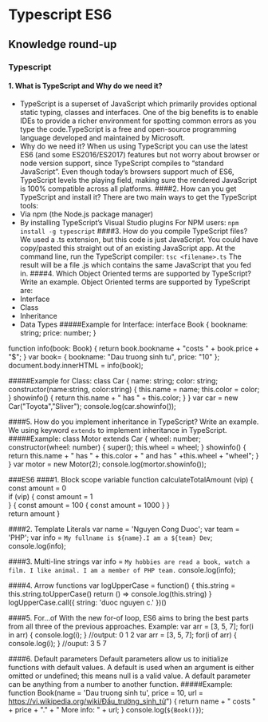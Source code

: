 # Typescript  ES6
## Knowledge round-up
### Typescript
#### 1. What is TypeScript and Why do we need it?
- TypeScript is a superset of JavaScript which primarily provides optional static typing, classes and interfaces. One of the big benefits is to enable IDEs to provide a richer environment for spotting common errors as you type the code.TypeScript is a free and open-source programming language developed and maintained by Microsoft.
- Why do we need it? When us using TypeScript you can use the latest ES6 (and some ES2016/ES2017) features but not worry about browser or node version support, since TypeScript compiles to “standard JavaScript”. Even though today’s browsers support much of ES6, TypeScript levels the playing field, making sure the rendered JavaScript is 100% compatible across all platforms.
####2. How can you get TypeScript and install it?
There are two main ways to get the TypeScript tools:
- Via npm (the Node.js package manager)
- By installing TypeScript’s Visual Studio plugins
For NPM users:
`npm install -g typescript`
####3. How do you compile TypeScript files?
We used a .ts extension, but this code is just JavaScript. You could have copy/pasted this straight out of an existing JavaScript app.
At the command line, run the TypeScript compiler:
`tsc <filename>.ts`
The result will be a file <filename>.js which contains the same JavaScript that you fed in.
####4. Which Object Oriented terms are supported by TypeScript? Write an example.
Object Oriented terms are supported by TypeScript are:
- Interface
- Class
- Inheritance
- Data Types
#####Example for Interface:
interface Book
{
  bookname: string;
  price: number;
}

function info(book: Book) {
  return book.bookname + "costs " + book.price + "$";
}
var book= { bookname: "Dau truong sinh tu", price: "10" };
document.body.innerHTML = info(book);

#####Example for Class:
class Car {
  name: string;
  color: string;
  constructor(name:string, color:string) {
    this.name = name;
    this.color = color;
  }
  showinfo() {
    return this.name + " has " + this.color;
  }
}
var car = new Car("Toyota","Sliver");
console.log(car.showinfo());
  
####5. How do you implement inheritance in TypeScript? Write an example.
We using keyword `extends` to implement inheritance in TypeScript.
#####Example:
class Motor extends Car {
  wheel: number;
  constructor(wheel: number) {
  super();
  this.wheel = wheel;
  }
  showinfo() {
    return this.name + " has " + this.color + " and has " +this.wheel + "wheel";
  }
}
var motor = new Motor(2);
console.log(mortor.showinfo());

###ES6
####1. Block scope variable
function calculateTotalAmount (vip) {
  const amount = 0  
  if (vip) {
    const amount = 1	 
  } 
  {
    const amount = 100 
    {
      const amount = 1000
    }
  }  
  return amount
}

####2. Template Literals
var name = 'Nguyen Cong Duoc';
var team  = 'PHP';
var info = `My fullname is ${name}.I am a ${team} Dev`;
console.log(info);

####3. Multi-line strings
var info = `My hobbies are read a book, watch a film.
	 	I like animal.
	 	I am a member of PHP team.`
console.log(info);

####4. Arrow functions
var logUpperCase = function() {
  this.string = this.string.toUpperCase()
  return () => console.log(this.string)
}
logUpperCase.call({ string: 'duoc nguyen c.' })()

####5. For...of
With the new for-of loop, ES6 aims to bring the best parts from all three of the previous approaches.
Example:
var arr = [3, 5, 7];
for(i in arr) {
	console.log(i);	
}
//output: 0 1 2
var arr = [3, 5, 7];
for(i of arr) {
	console.log(i);	
}
//ouput: 3 5 7

####6. Default parameters
Default parameters allow us to initialize functions with default values. A default is used when an argument is either omitted or undefined; this means null is a valid value. A default parameter can be anything from a number to another function.
#####Example:
function Book(name = 'Dau truong sinh tu', price = 10, url = https://vi.wikipedia.org/wiki/Đấu_trường_sinh_tử")
{
  return name + " costs " + price + "." + " More info: " + url;
}
console.log(`${Book()}`);

